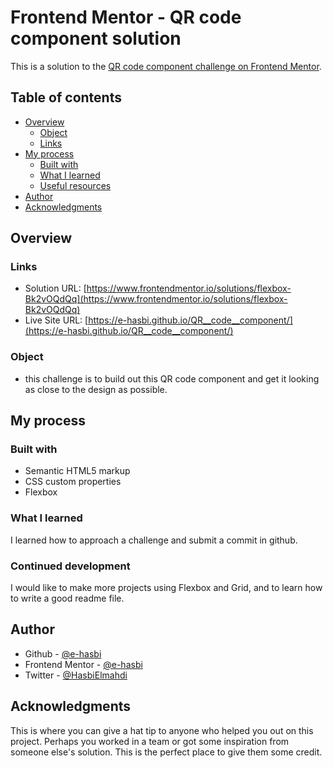 # Frontend Mentor - QR code component solution

This is a solution to the [QR code component challenge on Frontend Mentor](https://www.frontendmentor.io/challenges/qr-code-component-iux_sIO_H). 

## Table of contents

- [Overview](#overview)
  - [Object](#object) 
  - [Links](#links)
- [My process](#my-process)
  - [Built with](#built-with)
  - [What I learned](#what-i-learned)
  - [Useful resources](#useful-resources)
- [Author](#author)
- [Acknowledgments](#acknowledgments)

## Overview


### Links

- Solution URL: [https://www.frontendmentor.io/solutions/flexbox-Bk2vOQdQq](https://www.frontendmentor.io/solutions/flexbox-Bk2vOQdQq)
- Live Site URL: [https://e-hasbi.github.io/QR__code__component/](https://e-hasbi.github.io/QR__code__component/)

### Object

- this challenge is to build out this QR code component and get it looking as close to the design as possible.

## My process

### Built with

- Semantic HTML5 markup
- CSS custom properties
- Flexbox


### What I learned

I learned how to approach a challenge and submit a commit in github.

### Continued development

I would like to make more projects using Flexbox and Grid, and to learn how to write a good readme file.


## Author

- Github - [@e-hasbi](https://github.com/e-hasbi/)
- Frontend Mentor - [@e-hasbi](https://www.frontendmentor.io/profile/e-hasbi)
- Twitter - [@HasbiElmahdi](https://twitter.com/HasbiElmahdi)


## Acknowledgments

This is where you can give a hat tip to anyone who helped you out on this project. Perhaps you worked in a team or got some inspiration from someone else's solution. This is the perfect place to give them some credit.


